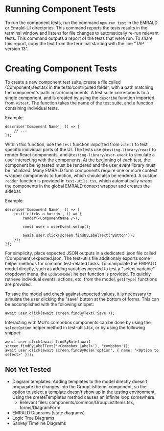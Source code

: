 # Running Component Tests
To run the component tests, run the command `npm run test` in the EMRALD or Emrald-UI directories. This command reports the tests results in the terminal window and listens for file changes to automatically re-run relevant tests.
This command outputs a report of the tests that were run. To share this report, copy the text from the terminal starting with the line "TAP version 13".

# Creating Component Tests

To create a new component test suite, create a file called (Component).test.tsx in the tests/contributed folder, with a path matching the component's path in src/components. A test suite corresponds to a single component, and is created by using the `describe` function imported from `vitest`. The function takes the name of the test suite, and a function containing individual tests.

Example:
```
describe('Component Name', () => {
    // ...
});
```

Within this function, use the `test` function imported from `vitest` to test specific individual parts of the UI. The tests use `@testing-library/react` to render React components, and `@testing-library/user-event` to simulate a user interacting with the components. At the beginning of each test, the component being tested must be rendered and the user event library must be initialized. Many EMRALD form components require one or more context wrapper components to function, which should also be rendered. A custom `render` function is provided in `test-utils.tsx`, which automatically wraps the components in the global EMRALD context wrapper and creates the sidebar.

Example:
```
describe('Component Name', () => {
    test('clicks a button', () => {
        render(<ComponentName />);

        const user = userEvent.setup();

        await user.click(screen.findByLabelText('Button'));
    });
});
```

For simplicity, place expected JSON outputs in a dedicated .json file called (Component).expected.json. The test-utils file additionaly exports some helper methods for common test-related tasks. To manipulate the EMRALD model directly, such as adding variables needed to test a "select variable" dropdown menu, the `updateModel` helper function is provided. To quickly retrieve individual events, actions, etc. from the model, `get[Type]` functions are provided.

To save the model and check against expected values, it is necessary to simulate the user clicking the "save" button at the bottom of forms. This can be accomplished with the following snippet:
```
await user.click(await screen.findByText('Save'));
```

Interacting with MUI's combobox components can be done by using the `selectOption` helper method in test-utils.tsx, or by using the following snippet:
```
await user.click(await findByRole(await screen.findByLabelText('<Combobox Label>'), 'combobox'));
await user.click(await screen.findByRole('option', { name: '<Option to select>' }));
```

## Not Yet Tested
- Diagram templates: Adding templates to the model directly doesn't propagate the changes into the GroupListItems component, so the option to select a template doesn't show up in the testing environment. Using the createTemplates method causes an infinite loop somewhere.
    - Relevant files: components/common/GroupListItems.tsx, forms/DiagramForm
- EMRALD Diagrams (state diagrams)
- Logic Tree Diagrams
- Sankey Timeline Diagrams
